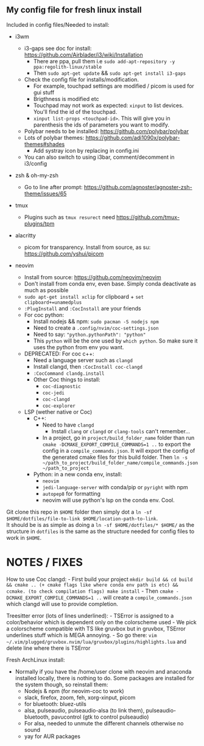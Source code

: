 ## My config file for fresh linux install

Included in config files/Needed to install:
- i3wm
    - i3-gaps see doc for install: https://github.com/Airblader/i3/wiki/Installation
        - There are ppa, pull them i.e `sudo add-apt-repository -y ppa:regolith-linux/stable`
        - Then `sudo apt-get update` && `sudo apt-get install i3-gaps`
    - Check the config file for installs/modification.
        - For example, touchpad settings are modified / picom is used for gui stuff
        - Brigthness is modified etc
        - Touchpad may not work as expected: `xinput` to list devices. You'll find the id of the touchpad.
        - `xinput list-props <touchpad-id>`. This will give you in parenthesis the ids of parameters you want to modify. 
    - Polybar needs to be installed: https://github.com/polybar/polybar
    - Lots of polybar themes: https://github.com/adi1090x/polybar-themes#shades
        - Add systray icon by replacing in config.ini
    - You can also switch to using i3bar, comment/decomment in i3/config

- zsh & oh-my-zsh
    - Go to line after prompt: https://github.com/agnoster/agnoster-zsh-theme/issues/65

- tmux
    - Plugins such as `tmux resurect` need https://github.com/tmux-plugins/tpm

- alacritty
    - picom for transparency. Install from source, as su: https://github.com/yshui/picom

- neovim
    - Install from source: https://github.com/neovim/neovim
    - Don't install from conda env, even base. Simply conda deactivate as much as possible
    - `sudo apt-get install xclip` for clipboard + `set clipboard+=unamedplus`
    - `:PlugInstall` and `:CocInstall` are your friends
    - For coc python:
        - Install nodejs && npm: `sudo pacman -S nodejs npm`
        - Need to create a `.config/nvim/coc-settings.json`
        - Need to say: `"python.pythonPath": "python"`
        - This `python` will be the one used by `which python`. So make sure it uses the python from env you want.
    - DEPRECATED: For coc c++:
        - Need a language server such as `clangd`
        - Install clangd, then `:CocInstall coc-clangd`
        - `:CocCommand clandg.install`
        - Other Coc things to install:
            - `coc-diagnostic`
            - `coc-jedi`
            - `coc-clangd`
            - `coc-explorer`
    - LSP (wether native or Coc)
        - C++:
            - Need to have `clangd`
                - Install `clang` or `clangd` or `clang-tools` can't remember...
            - In a project, go in `project/build_folder_name` folder than run `cmake -DCMAKE_EXPORT_COMPILE_COMMANDS=1 ..` to export the
                config in a `compile_commands.json`. It will export the config of the generated cmake files for this build folder.
                Then `ln -s ~/path_to_project/build_folder_name/compile_commands.json ~/path_to_project`
        - Python: in a new conda env, install:
            - `neovim`
            - `jedi-language-server` with conda/pip or `pyright` with npm
            - `autopep8` for formatting
            - neovim will use python's lsp on the conda env. Cool.

Git clone this repo in `$HOME` folder then simply dot a `ln -sf $HOME/dotfiles/file-to-link $HOME/location-path-to-link`.</br>
It should be is as simple as doing a `ln -sf $HOME/dotfiles/* $HOME/` as the structure in `dotfiles` is the same as the structure needed for config files to work in `$HOME`.

# NOTES / FIXES
How to use Coc clangd:
    - First build your project `mkdir build && cd build && cmake .. (+ cmake flags like where conda env path is etc) && ccmake. (to check compilation flags) make install`
    - Then `cmake -DCMAKE_EXPORT_COMPILE_COMMANDS=1 ..` will create a `compile_commands.json` which clangd will use to provide completion.

Treesitter error (lots of lines underlined):
    - TSError is assigned to a color/behavior which is dependent only on the colorscheme used
    - We pick a colorscheme compatible with TS like gruvbox but in gruvbox, TSError underlines stuff which is MEGA annoying.
    - So go there: `vim ~/.vim/plugged/gruvbox.nvim/lua/gruvbox/plugins/highlights.lua` and delete line where there is TSError

Fresh ArchLinux install:
- Normally if you have the /home/user clone with neovim and anaconda installed locally, there is nothing to do. Some packages are installed for the system though, so reinstall them:
    - Nodejs & npm (for neovim-coc to work)
    - slack, firefox, zoom, feh, xorg-xinput, picom 
    - for bluetooth: bluez-utils
    - alsa, pulseaudio, pulseaudio-alsa (to link them), pulseaudio-bluetooth, pavucontrol (gtk to control pulseaudio)
    - For alsa, needed to unmute the different channels otherwise no sound
    - yay for AUR packages

